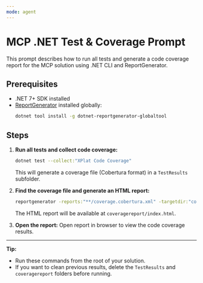 ```yaml
---
mode: agent
---
```


# MCP .NET Test & Coverage Prompt

This prompt describes how to run all tests and generate a code coverage report for the MCP solution using .NET CLI and ReportGenerator.

## Prerequisites
- .NET 7+ SDK installed
- [ReportGenerator](https://github.com/danielpalme/ReportGenerator) installed globally:
  ```sh
  dotnet tool install -g dotnet-reportgenerator-globaltool
  ```

## Steps

1. **Run all tests and collect code coverage:**
   ```sh
   dotnet test --collect:"XPlat Code Coverage"
   ```
   This will generate a coverage file (Cobertura format) in a `TestResults` subfolder.

2. **Find the coverage file and generate an HTML report:**
   ```sh
   reportgenerator -reports:"**/coverage.cobertura.xml" -targetdir:"coveragereport" -reporttypes:Html
   ```
   The HTML report will be available at `coveragereport/index.html`.

3. **Open the report:**
   Open report in browser to view the code coverage results.
<!--Open `coveragereport/index.html` in your browser to view the results.
-->

---

**Tip:**
- Run these commands from the root of your solution.
- If you want to clean previous results, delete the `TestResults` and `coveragereport` folders before running.
